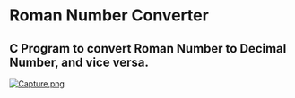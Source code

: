 # Roman Number Converter

## C Program to convert Roman Number to Decimal Number, and vice versa.

[![Capture.png](https://i.postimg.cc/NfzHW8vy/Capture.png)](https://postimg.cc/1fDXFqtP)
